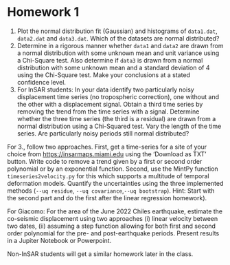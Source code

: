 # Homework 1

1.	Plot the normal distribution fit (Gaussian) and histograms of `data1.dat`, `data2.dat` and `data3.dat`. Which of the datasets are normal distributed?
2.	Determine in a rigorous manner whether `data1` and `data2` are drawn from a normal distribution with some unknown mean and unit variance using a Chi-Square test. Also determine if `data3` is drawn from a normal distribution with some unknown mean and a standard deviation of 4 using the Chi-Square test. Make your conclusions at a stated confidence level.
3.	For InSAR students: In your data identify two particularly noisy displacement time series (no tropospheric correction), one without and the other with a displacement signal.  Obtain a third time series by removing the trend from the time series with a signal.  Determine whether the three time series (the third is a residual) are drawn from a normal distribution using a Chi-Squared test.  Vary the length of the time series. Are particularly noisy periods still normal distributed?

For 3., follow two approaches. First, get a time-series for a site of your choice from https://insarmaps.miami.edu using the ‘Download as TXT’ button.  Write code to remove a trend given by a first or second order polynomial or by an exponential function.  Second, use the MintPy function `timeseries2velocity.py` for this which supports a multitude of temporal deformation models. Quantify the uncertainties using the three implemented methods (`--uq residue`, `--uq covariance`,`--uq bootstrap`). Hint: Start with the second part and do the first after the linear regression homework).

For Giacomo: For the area of the June 2022 Chiles earthquake, estimate the co-seismic displacement using two approaches (i) linear velocity between two dates, (ii) assuming a step function allowing for both first and second order polynomial for the pre- and post-earthquake periods. Present results in a Jupiter Notebook or Powerpoint.  

Non-InSAR students will get a similar homework later in the class.
